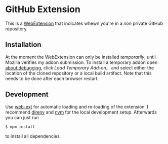 # GitHub Extension

This is a [WebExtension] that indicates whewn you're in a _non_ private GitHub repository.

## Installation

At the moment the WebExtension can only be installed _temporarily_, until Mozilla verifies my addon submission.
To install a temporary addon open [about:debugging](about:debugging#/runtime/this-firefox), click _Load Temporary Add-on..._ and select either the location of the cloned repository or a local build artifact.  Note that this needs to be done after each browser restart.

## Development

Use [web-ext] for automatic loading and re-loading of the extension.
I recommend [direnv] and [nvm] for the local development setup.
Afterwards you can just run

```sh
$ npm install
```

to install all dependencies.

[direnv]: https://github.com/direnv/direnv
[nvm]: https://github.com/nvm-sh/nvm
[webextension]: bhttps://wiki.mozilla.org/WebExtensions
[web-ext]: https://extensionworkshop.com/documentation/develop/getting-started-with-web-ext/